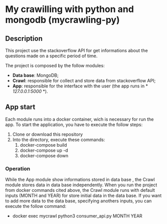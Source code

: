 # My crawilling with python and mongodb (mycrawling-py)

## Description
This project use the stackoverflow API for get informations about the questions made on a specific period of time.

The project is composed by the follow modules:
- **Data base**: MongoDB;
- **Crawl**: responsible for collect and store data from stackoverflow API;
- **App**: responsible for the interface with the user (the app runs in * *127.0.0.1:5000* *).

## App start
Each module runs into a docker container, wich is necessary for run the app. To start the application, you have to execute the follow steps:
1. Clone or download this repository
2. Into the directory, execute these commands:
    1. docker-compose build 
    2. docker-compose up -d
    3. docker-compose down

### Operation
While the App module show informations stored in data base , the Crawl module stores data in data base independently. When you run the project from docker commands cited above, the Crawl module runs with default inputs (MONTH and YEAR) for store initial data in the data base. If you want to add more data to the data base, specifying anothers inputs, you can execute the follow command:
- docker exec mycrawl python3 consumer_api.py MONTH YEAR
